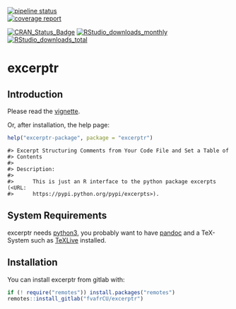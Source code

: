 [![pipeline status](https://gitlab.com/fvafrCU/excerptr/badges/master/pipeline.svg)](https://gitlab.com/fvafrCU/excerptr/commits/master)    
[![coverage report](https://gitlab.com/fvafrCU/excerptr/badges/master/coverage.svg)](https://gitlab.com/fvafrCU/excerptr/commits/master)
<!-- 
    [![Build Status](https://travis-ci.org/fvafrCU/excerptr.svg?branch=master)](https://travis-ci.org/fvafrCU/excerptr)
    [![Coverage Status](https://codecov.io/github/fvafrCU/excerptr/coverage.svg?branch=master)](https://codecov.io/github/fvafrCU/excerptr?branch=master)
-->
[![CRAN_Status_Badge](https://www.r-pkg.org/badges/version/excerptr)](https://cran.r-project.org/package=excerptr)
[![RStudio_downloads_monthly](https://cranlogs.r-pkg.org/badges/excerptr)](https://cran.r-project.org/package=excerptr)
[![RStudio_downloads_total](https://cranlogs.r-pkg.org/badges/grand-total/excerptr)](https://cran.r-project.org/package=excerptr)

<!-- README.md is generated from README.Rmd. Please edit that file -->



# excerptr
## Introduction
Please read the
[vignette](https://CRAN.R-project.org/package=excerptr/vignettes/excerptr_Introduction.html).

Or, after installation, the help page:

```r
help("excerptr-package", package = "excerptr")
```

```
#> Excerpt Structuring Comments from Your Code File and Set a Table of
#> Contents
#> 
#> Description:
#> 
#>      This is just an R interface to the python package excerpts (<URL:
#>      https://pypi.python.org/pypi/excerpts>).
```

## System Requirements
excerptr needs [python3](https://www.python.org/download/releases/3.0/),
you probably want to have [pandoc](https://www.pandoc.org/) and a TeX-System such as 
[TeXLive](https://www.tug.org/texlive/) installed.
## Installation

You can install excerptr from gitlab with:


```r
if (! require("remotes")) install.packages("remotes")
remotes::install_gitlab("fvafrCU/excerptr")
```


